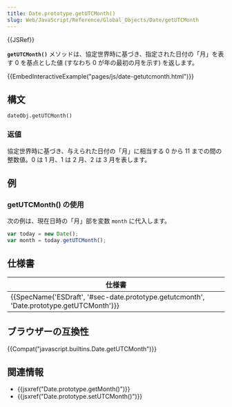 ```yaml
---
title: Date.prototype.getUTCMonth()
slug: Web/JavaScript/Reference/Global_Objects/Date/getUTCMonth
---
```

{{JSRef}}

**`getUTCMonth()`** メソッドは、協定世界時に基づき、指定された日付の「月」を表す 0 を基点とした値 (すなわち 0 が年の最初の月を示す) を返します。

{{EmbedInteractiveExample("pages/js/date-getutcmonth.html")}}

## 構文

```
dateObj.getUTCMonth()
```

### 返値

協定世界時に基づき、与えられた日付の「月」に相当する 0 から 11 までの間の整数値。0 は 1 月、1 は 2 月、2 は 3 月を表します。

## 例

### getUTCMonth() の使用

次の例は、現在日時の「月」部を変数 `month` に代入します。

```js
var today = new Date();
var month = today.getUTCMonth();
```

## 仕様書

| 仕様書                                                                                                               |
| -------------------------------------------------------------------------------------------------------------------- |
| {{SpecName('ESDraft', '#sec-date.prototype.getutcmonth', 'Date.prototype.getUTCMonth')}} |

## ブラウザーの互換性

{{Compat("javascript.builtins.Date.getUTCMonth")}}

## 関連情報

- {{jsxref("Date.prototype.getMonth()")}}
- {{jsxref("Date.prototype.setUTCMonth()")}}
